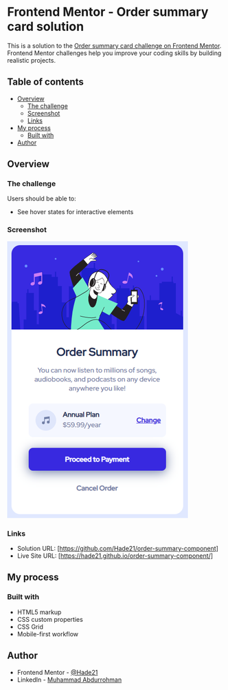 # Frontend Mentor - Order summary card solution

This is a solution to the [Order summary card challenge on Frontend Mentor](https://www.frontendmentor.io/challenges/order-summary-component-QlPmajDUj). Frontend Mentor challenges help you improve your coding skills by building realistic projects. 

## Table of contents

- [Overview](#overview)
  - [The challenge](#the-challenge)
  - [Screenshot](#screenshot)
  - [Links](#links)
- [My process](#my-process)
  - [Built with](#built-with)
- [Author](#author)

## Overview

### The challenge

Users should be able to:

- See hover states for interactive elements

### Screenshot

![](./images/Screenshot.png)

### Links

- Solution URL: [https://github.com/Hade21/order-summary-component]
- Live Site URL: [https://hade21.github.io/order-summary-component/]

## My process

### Built with

- HTML5 markup
- CSS custom properties
- CSS Grid
- Mobile-first workflow


## Author

- Frontend Mentor - [@Hade21](https://www.frontendmentor.io/profile/Hade21)
- LinkedIn - [Muhammad Abdurrohman](https://www.linkedin.com/in/muhammad-a-589675141/)

